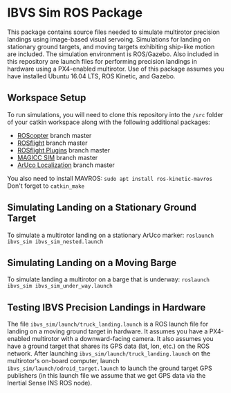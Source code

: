 IBVS Sim ROS Package
====================

This package contains source files needed to simulate multirotor precision landings using image-based visual servoing. Simulations for landing on stationary ground targets, and moving targets exhibiting ship-like motion are included. The simulation environment is ROS/Gazebo. Also included in this repository are launch files for performing precision landings in hardware using a PX4-enabled multirotor. Use of this package assumes you have installed Ubuntu 16.04 LTS, ROS Kinetic, and Gazebo.

## Workspace Setup ##

To run simulations, you will need to clone this repository into the `/src` folder of your catkin workspace along with the following additional packages:

* [ROScopter](https://github.com/byu-magicc/roscopter) branch master
* [ROSflight](https://github.com/rosflight/rosflight) branch master
* [ROSflight Plugins](https://github.com/byu-magicc/rosflight_plugins) branch master
* [MAGICC SIM](https://github.com/byu-magicc/magicc_sim) branch master
* [ArUco Localization](https://github.com/wynn4/aruco_localization) branch master

You also need to install MAVROS: `sudo apt install ros-kinetic-mavros`
Don't forget to `catkin_make`


## Simulating Landing on a Stationary Ground Target ##

To simulate a multirotor landing on a stationary ArUco marker:
`roslaunch ibvs_sim ibvs_sim_nested.launch`

## Simulating Landing on a Moving Barge ##

To simulate landing a multirotor on a barge that is underway:
`roslaunch ibvs_sim ibvs_sim_under_way.launch`

## Testing IBVS Precision Landings in Hardware ##

The file `ibvs_sim/launch/truck_landing.launch` is a ROS launch file for landing on a moving ground target in hardware. It assumes you have a PX4-enabled multirotor with a downward-facing camera. It also assumes you have a ground target that shares its GPS data (lat, lon, etc.) on the ROS network. After launching `ibvs_sim/launch/truck_landing.launch` on the multirotor's on-board computer, launch `ibvs_sim/launch/odroid_target.launch` to launch the ground target GPS publishers (in this launch file we assume that we get GPS data via the Inertial Sense INS ROS node).

